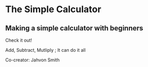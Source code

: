 The Simple Calculator
==============================

Making a simple calculator with beginners
------------------------------------------

Check it out!

Add, Subtract, Mutliply ; It can do it all


Co-creator: Jahvon Smith
